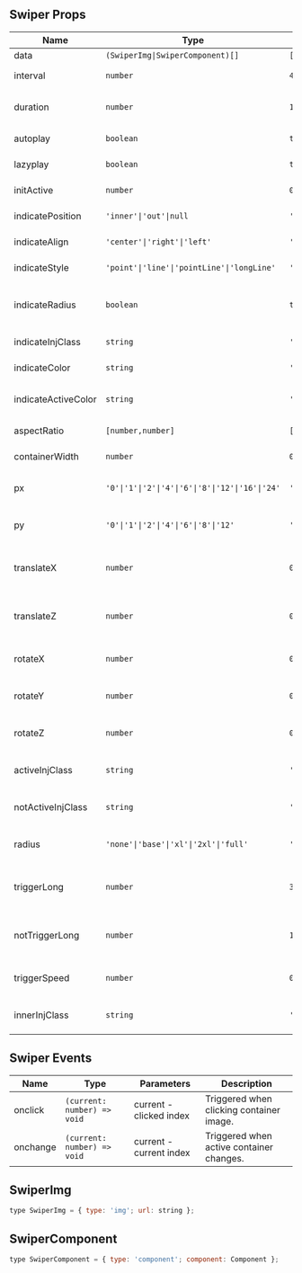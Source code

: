 ## Swiper Props

| Name                | Type                                             | Default       | Required | Description                                     |
| ------------------- | ------------------------------------------------ | ------------- | -------- | ----------------------------------------------- |
| data                | `(SwiperImg\|SwiperComponent)[]`                 | `[]`          | Y        | Data.                                           |
| interval            | `number`                                         | `4`           | N        | Interval time (seconds).                        |
| duration            | `number`                                         | `1000`        | N        | Transition duration (milliseconds).             |
| autoplay            | `boolean`                                        | `true`        | N        | Whether to autoplay.                            |
| lazyplay            | `boolean`                                        | `true`        | N        | Whether to lazy load.                           |
| initActive          | `number`                                         | `0`           | N        | Initial active index.                           |
| indicatePosition    | `'inner'\|'out'\|null`                           | `'inner'`     | N        | Indicator position.                             |
| indicateAlign       | `'center'\|'right'\|'left'`                      | `'center'`    | N        | Indicator alignment.                            |
| indicateStyle       | `'point'\|'line'\|'pointLine'\|'longLine'`       | `'pointLine'` | N        | Indicator style.                                |
| indicateRadius      | `boolean`                                        | `true`        | N        | Whether indicator has rounded corners.          |
| indicateInjClass    | `string`                                         | `''`          | N        | Indicator injected class.                       |
| indicateColor       | `string`                                         | `''`          | N        | Indicator color.                                |
| indicateActiveColor | `string`                                         | `''`          | N        | Active indicator color.                         |
| aspectRatio         | `[number,number]`                                | `[16, 9]`     | N        | Container aspect ratio.                         |
| containerWidth      | `number`                                         | `0`           | N        | Container width.                                |
| px                  | `'0'\|'1'\|'2'\|'4'\|'6'\|'8'\|'12'\|'16'\|'24'` | `'0'`         | N        | Container horizontal padding.                   |
| py                  | `'0'\|'1'\|'2'\|'4'\|'6'\|'8'\|'12'`             | `'0'`         | N        | Container vertical padding.                     |
| translateX          | `number`                                         | `0`           | N        | Inactive container X-axis translation.          |
| translateZ          | `number`                                         | `0`           | N        | Inactive container Z-axis translation.          |
| rotateX             | `number`                                         | `0`           | N        | Inactive container X-axis rotation.             |
| rotateY             | `number`                                         | `0`           | N        | Inactive container Y-axis rotation.             |
| rotateZ             | `number`                                         | `0`           | N        | Inactive container Z-axis rotation.             |
| activeInjClass      | `string`                                         | `''`          | N        | Active container injected class.                |
| notActiveInjClass   | `string`                                         | `''`          | N        | Inactive container injected class.              |
| radius              | `'none'\|'base'\|'xl'\|'2xl'\|'full'`            | `'none'`      | N        | Container inner area border radius.             |
| triggerLong         | `number`                                         | `30`          | N        | Slide distance percentage that always triggers. |
| notTriggerLong      | `number`                                         | `10`          | N        | Slide distance percentage that never triggers.  |
| triggerSpeed        | `number`                                         | `0.5`         | N        | Slide speed coefficient that triggers.          |
| innerInjClass       | `string`                                         | `''`          | N        | Container inner element injected class.         |

## Swiper Events

| Name     | Type                        | Parameters              | Description                              |
| -------- | --------------------------- | ----------------------- | ---------------------------------------- |
| onclick  | `(current: number) => void` | current - clicked index | Triggered when clicking container image. |
| onchange | `(current: number) => void` | current - current index | Triggered when active container changes. |

## SwiperImg

```javascript
type SwiperImg = { type: 'img'; url: string };
```

## SwiperComponent

```javascript
type SwiperComponent = { type: 'component'; component: Component };
```
